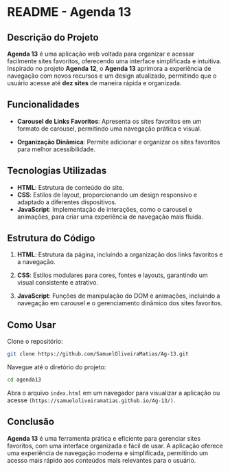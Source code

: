 # README - Agenda 13

## Descrição do Projeto
**Agenda 13** é uma aplicação web voltada para organizar e acessar facilmente sites favoritos, oferecendo uma interface simplificada e intuitiva. Inspirado no projeto **Agenda 12**, o **Agenda 13** aprimora a experiência de navegação com novos recursos e um design atualizado, permitindo que o usuário acesse até **dez sites** de maneira rápida e organizada.

## Funcionalidades
- **Carousel de Links Favoritos**: Apresenta os sites favoritos em um formato de carousel, permitindo uma navegação prática e visual.
  
- **Organização Dinâmica**: Permite adicionar e organizar os sites favoritos para melhor acessibilidade.

## Tecnologias Utilizadas
- **HTML**: Estrutura de conteúdo do site.
- **CSS**: Estilos de layout, proporcionando um design responsivo e adaptado a diferentes dispositivos.
- **JavaScript**: Implementação de interações, como o carousel e animações, para criar uma experiência de navegação mais fluida.

## Estrutura do Código

1. **HTML**: Estrutura da página, incluindo a organização dos links favoritos e a navegação.

2. **CSS**: Estilos modulares para cores, fontes e layouts, garantindo um visual consistente e atrativo.

3. **JavaScript**: Funções de manipulação do DOM e animações, incluindo a navegação em carousel e o gerenciamento dinâmico dos sites favoritos.

## Como Usar
Clone o repositório:
```bash
git clone https://github.com/SamuelOliveiraMatias/Ag-13.git
```

Navegue até o diretório do projeto:
```bash
cd agenda13
```
Abra o arquivo `index.html` em um navegador para visualizar a aplicação ou acesse `(https://samueloliveiramatias.github.io/Ag-13/)`.

## Conclusão
**Agenda 13** é uma ferramenta prática e eficiente para gerenciar sites favoritos, com uma interface organizada e fácil de usar. A aplicação oferece uma experiência de navegação moderna e simplificada, permitindo um acesso mais rápido aos conteúdos mais relevantes para o usuário.
